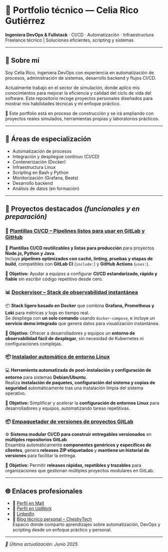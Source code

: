 # 💼 Portfolio técnico — Celia Rico Gutiérrez

**Ingeniera DevOps & Fullstack** · CI/CD · Automatización · Infraestructura  
Freelance técnico | Soluciones eficientes, scripting y sistemas

---

## 👋 Sobre mí

Soy Celia Rico, ingeniera DevOps con experiencia en automatización de procesos, administración de sistemas, desarrollo backend y flujos CI/CD.

Actualmente trabajo en el sector de simulación, donde aplico mis conocimientos para mejorar la eficiencia y calidad del ciclo de vida del software. Este repositorio recoge proyectos personales diseñados para mostrar mis habilidades técnicas y mi enfoque práctico.

📌 Este portfolio está en proceso de construcción y se irá ampliando con proyectos reales simulados, herramientas propias y laboratorios prácticos.

---

## 🚀 Áreas de especialización

- Automatización de procesos
- Integración y despliegue continuo (CI/CD)
- Contenerización (Docker)
- Infraestructura Linux
- Scripting en Bash y Python
- Monitorización (Grafana, Beats)
- Desarrollo backend
- Análisis de datos (en formación)

---

## 🧪 Proyectos destacados *(funcionales y en preparación)*

### 🚀 [Plantillas CI/CD – Pipelines listos para usar en GitLab y GitHub](https://github.com/celiaricogz/ci-cd-templates)
🔧 **Plantillas CI/CD reutilizables y listas para producción** para proyectos **Node.js, Python y Java**.  
Incluye **pipelines optimizados con caché, linting, pruebas y etapas de build**, compatibles con **GitLab CI** (`include:`) y **GitHub Actions** (`uses:`).  

**🎯 Objetivo:** Ayudar a equipos a configurar **CI/CD estandarizado, rápido y fiable** sin escribir código repetitivo desde cero.  

### 📊 [Dockervisor – Stack de observabilidad instantánea](https://github.com/celiaricogz/dockervisor)
📦 **Stack ligero basado en Docker** que combina **Grafana, Prometheus y Loki** para métricas y logs en tiempo real.  
Se despliega con **un solo comando** usando `docker-compose`, e incluye un **servicio demo integrado** que genera datos para visualización instantánea.  

**🎯 Objetivo:** Ofrecer a desarrolladores y equipos un **entorno de observabilidad fácil de desplegar**, sin necesidad de Kubernetes ni configuraciones complejas.  

### 📦 [Instalador automático de entorno Linux](https://github.com/celiaricogz/auto-installer-debian)  
💻 **Herramienta automatizada de post-instalación y configuración de entorno** para sistemas **Debian/Ubuntu**.  
Realiza **instalación de paquetes, configuración del sistema y copias de seguridad** automáticamente tras una instalación limpia del sistema operativo.  

**🎯 Objetivo:** Simplificar y acelerar la **configuración de entornos Linux** para desarrolladores y equipos, automatizando tareas repetitivas.  

### 📦 [Empaquetador de versiones de proyectos GitLab](https://github.com/celiaricogz/gitlab-project-version-packager)  
⚙️ **Sistema modular CI/CD para construir entregables versionados** en **múltiples repositorios GitLab**.  
Ensambla automáticamente **componentes genéricos y específicos de clientes**, genera **releases ZIP etiquetados** y **mantiene un historial de versiones** para facilitar la entrega.  

**🎯 Objetivo:** Permitir **releases rápidas, repetibles y trazables** para organizaciones que gestionan múltiples proyectos modulares en GitLab.

---

## 🌐 Enlaces profesionales

- 🔗 [Perfil en Malt](https://www.malt.es/profile/celiaricogutierrez)
- 🔗 [Perfil en UpWork](https://www.upwork.com/freelancers/~01898dfb872ff48b7a?mp_source=share)
- 👥 [LinkedIn](https://www.linkedin.com/in/celiaricogutierrez)  
- 📝 [Blog técnico personal – CheshyTech](https://cheshytech.github.io)  
  Espacio donde comparto aprendizajes sobre automatización, DevOps y scripting desde un enfoque práctico y personal.

---

_📅 Última actualización: Junio 2025_

